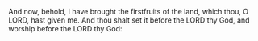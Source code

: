 And now, behold, I have brought the firstfruits of the land, which thou, O LORD, hast given me. And thou shalt set it before the LORD thy God, and worship before the LORD thy God:
